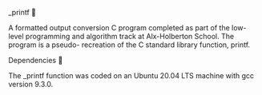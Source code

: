 _printf 📄

A formatted output conversion C program completed as part of the low-level programming and algorithm track at Alx-Holberton School. The program is a pseudo- recreation of the C standard library function, printf.

Dependencies 👫

The _printf function was coded on an Ubuntu 20.04 LTS machine with gcc version 9.3.0.
